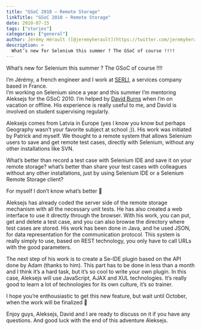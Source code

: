```yaml
---
title: "GSoC 2010 – Remote Storage"
linkTitle: "GSoC 2010 – Remote Storage"
date: 2010-07-15
tags: ["stories"]
categories: ["general"]
author: Jérémy Hérault ([@jeremyherault](https://twitter.com/jeremyherault))
description: >
  What’s new for Selenium this summer ? The GSoC of course !!!!
---
```


What’s new for Selenium this summer ? The GSoC of course !!!!

I’m Jérémy, a french engineer and I work at [SERLI](http://www.serli.com/), a services company based in France.  
I’m working on Selenium since a year and this summer I’m mentoring Aleksejs for the GSoC 2010. I’m helped by [David Burns](http://www.theautomatedtester.co.uk/) when I’m on vacation or offline. His experience is really useful to me, and David is involved on student supervising regularly.

Aleksejs comes from Latvia in Europe (yes I know you know but perhaps Geography wasn’t your favorite subject at school ;)). His work was initiated by Patrick and myself. We thought to a remote system that allows Selenium users to save and get remote test cases, directly with Selenium, without any other installations like SVN.

What’s better than record a test case with Selenium IDE and save it on your remote storage? what’s better than share your test cases with colleagues without any other installations, just by using Selenium IDE or a Selenium Remote Storage client?

For myself I don’t know what’s better 🙂

Aleksejs has already coded the server side of the remote storage mechanism with all the necessary unit tests. He has also created a web interface to use it directly through the browser. With his work, you can put, get and delete a test case, and you can also browse the directory where test cases are stored. His work has been done in Java, and he used JSON, for data representation for the communication protocol. This system is really simply to use, based on REST technology, you only have to call URLs with the good parameters.

The next step of his work is to create a Se-IDE plugin based on the API done by Adam (thanks to him). This part has to be done in less than a month and I think it’s a hard task, but it’s so cool to write your own plugin. In this case, Aleksejs will use JavaScript, AJAX and XUL technologies. It’s really good to learn a lot of technologies for its own culture, it’s so trainer.

I hope you’re enthousiastic to get this new feature, but wait until October, when the work will be finalized 🙂

Enjoy guys, Aleksejs, David and I are ready to discuss on it if you have any questions. And good luck with the end of this adventure Aleksejs.

